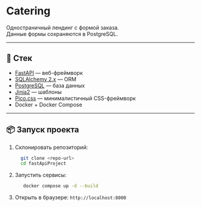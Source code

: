 # Catering 

Одностраничный лендинг с формой заказа.  
Данные формы сохраняются в PostgreSQL.

---

## 🚀 Стек
- [FastAPI](https://fastapi.tiangolo.com/) — веб-фреймворк
- [SQLAlchemy 2.x](https://docs.sqlalchemy.org/) — ORM
- [PostgreSQL](https://www.postgresql.org/) — база данных
- [Jinja2](https://jinja.palletsprojects.com/) — шаблоны
- [Pico.css](https://picocss.com/) — минималистичный CSS-фреймворк
- Docker + Docker Compose

---

## 📦 Запуск проекта

1. Склонировать репозиторий:
    ```bash
      git clone <repo-url>
      cd fastApiProject
    ```
2. Запустить сервисы:
    ```bash
       docker compose up -d --build
    ```
3. Открыть в браузере: `http://localhost:8000`



